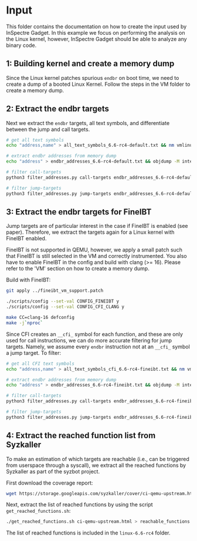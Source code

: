 # Input

This folder contains the documentation on how to create the input used by
InSpectre Gadget. In this example we focus on performing the analysis
on the Linux kernel, however, InSpectre Gadget should be able to analyze any
binary code.


## 1: Building kernel and create a memory dump

Since the Linux kernel patches spurious `endbr` on boot time, we need
to create a dump of a booted Linux Kernel. Follow the steps in the VM folder
to create a memory dump.

## 2: Extract the endbr targets

Next we extract the `endbr` targets, all text symbols, and differentiate between
the jump and call targets.

``` bash
# get all text symbols
echo "address,name" > all_text_symbols_6.6-rc4-default.txt && nm vmlinux | grep -e " t " -e " T " | awk '{print "0x"$1 "," $3}' >> all_text_symbols_6.6-rc4-default.txt

# extract endbr addresses from memory dump
echo "address" > endbr_addresses_6.6-rc4-default.txt && objdump -M intel -D dump_6.6-rc4-default --start-address=0xffffffff81000000 | grep endbr64 | awk '{print "0x"$1}' | sed 's/.$//' | sort -u >> endbr_addresses_6.6-rc4-default.txt

# filter call-targets
python3 filter_addresses.py call-targets endbr_addresses_6.6-rc4-default.txt all_text_symbols_6.6-rc4-default.txt > endbr_call_target_6.6-rc4-default.txt

# filter jump-targets
python3 filter_addresses.py jump-targets endbr_addresses_6.6-rc4-default.txt all_text_symbols_6.6-rc4-default.txt > endbr_jump_target_6.6-rc4-default.txt
```

## 3: Extract the endbr targets for FineIBT

Jump targets are of particular interest in the case if FineIBT is enabled (see
paper). Therefore, we extract the targets again for a Linux kernel with FineIBT
enabled.

FineIBT is not supported in QEMU, however, we apply a small patch
such that FineIBT is still selected in the VM and correctly instrumented.
You also have to enable FineIBT in the config and build with clang (>= 16).
Please refer to the 'VM' section on how to create a memory dump.

Build with FineIBT:

``` bash
git apply ../fineibt_vm_support.patch

./scripts/config --set-val CONFIG_FINEIBT y
./scripts/config --set-val CONFIG_CFI_CLANG y

make CC=clang-16 defconfig
make -j`nproc`
```

Since CFI creates an `__cfi_` symbol for each function, and these are only
used for call instructions, we can do more accurate filtering for jump targets.
Namely, we assume every `endbr` instruction not at an `__cfi_`  symbol
a jump target. To filter:

``` bash
# get all CFI text symbols
echo "address,name" > all_text_symbols_cfi_6.6-rc4-fineibt.txt && nm vmlinux | grep "__cfi_" | grep -e " t " -e " T " | awk '{print "0x"$1 "," $3}' >> all_text_symbols_cfi_6.6-rc4-fineibt.txt

# extract endbr addresses from memory dump
echo "address" > endbr_addresses_6.6-rc4-fineibt.txt && objdump -M intel -D dump_6.6-rc4-fineibt --start-address=0xffffffff81000000 | grep endbr64 | awk '{print "0x"$1}' | sed 's/.$//' | sort -u >> endbr_addresses_6.6-rc4-fineibt.txt

# filter call-targets
python3 filter_addresses.py call-targets endbr_addresses_6.6-rc4-fineibt.txt all_text_symbols_cfi_6.6-rc4-fineibt.txt > endbr_call_target_6.6-rc4-fineibt.txt

# filter jump-targets
python3 filter_addresses.py jump-targets endbr_addresses_6.6-rc4-fineibt.txt all_text_symbols_cfi_6.6-rc4-fineibt.txt > endbr_jump_target_6.6-rc4-fineibt.txt
```

## 4: Extract the reached function list from Syzkaller

To make an estimation of which targets are reachable
(i.e., can be triggered from userspace through a syscall), we extract
all the reached functions by Syzkaller as part of the syzbot project.

First download the coverage report:

``` bash
wget https://storage.googleapis.com/syzkaller/cover/ci-qemu-upstream.html
```

Next, extract the list of reached functions by using the script `get_reached_functions.sh`:

``` bash
./get_reached_functions.sh ci-qemu-upstream.html > reachable_functions.txt
```

The list of reached functions is included in the `linux-6.6-rc4` folder.
